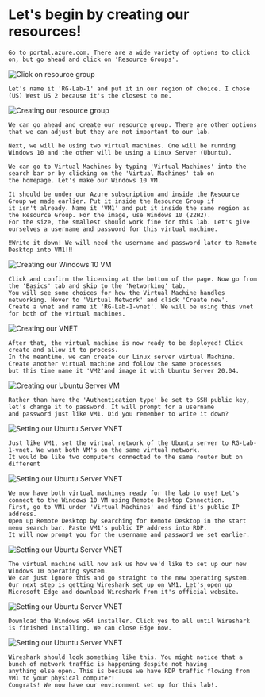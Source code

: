 # Let's begin by creating our resources!

    Go to portal.azure.com. There are a wide variety of options to click on, but go ahead and click on 'Resource Groups'.

<p>
<img src="https://i.imgur.com/7krsaNf.jpg" alt="Click on resource group"/>
</p>

    Let's name it 'RG-Lab-1' and put it in our region of choice. I chose (US) West US 2 because it's the closest to me.

<p>
<img src="https://i.imgur.com/sKuqDgB.jpg" alt="Creating our resource group"/>
</p>

    We can go ahead and create our resource group. There are other options that we can adjust but they are not important to our lab.

    Next, we will be using two virtual machines. One will be running Windows 10 and the other will be using a Linux Server (Ubuntu).

    We can go to Virtual Machines by typing 'Virtual Machines' into the search bar or by clicking on the 'Virtual Machines' tab on
    the homepage. Let's make our Windows 10 VM.

    It should be under our Azure subscription and inside the Resource Group we made earlier. Put it inside the Resource Group if
    it isn't already. Name it 'VM1' and put it inside the same region as the Resource Group. For the image, use Windows 10 (22H2).
    For the size, the smallest should work fine for this lab. Let's give ourselves a username and password for this virtual machine.
    
    ‼️Write it down! We will need the username and password later to Remote Desktop into VM1!‼️
    
<p>
<img src="https://i.imgur.com/B0zB7nn.png" alt="Creating our Windows 10 VM"/>
</p>

    Click and confirm the licensing at the bottom of the page. Now go from the 'Basics' tab and skip to the 'Networking' tab. 
    You will see some choices for how the Virtual Machine handles networking. Hover to 'Virtual Network' and click 'Create new'.
    Create a vnet and name it 'RG-Lab-1-vnet'. We will be using this vnet for both of the virtual machines.

<p>
<img src="https://i.imgur.com/n6hXrV1.png" alt="Creating our VNET"/>
</p>

    After that, the virtual machine is now ready to be deployed! Click create and allow it to process.
    In the meantime, we can create our Linux server virtual Machine. Create another virtual machine and follow the same processes
    but this time name it 'VM2'and image it with Ubuntu Server 20.04.

<p>
<img src="https://i.imgur.com/6CDP1nm.png" alt="Creating our Ubuntu Server VM"/>
</p>

    Rather than have the 'Authentication type' be set to SSH public key, let's change it to password. It will prompt for a username
    and password just like VM1. Did you remember to write it down?

<p>
<img src="https://i.imgur.com/hSTqfiW.png" alt="Setting our Ubuntu Server VNET"/>
</p>

    Just like VM1, set the virtual network of the Ubuntu server to RG-Lab-1-vnet. We want both VM's on the same virtual network.
    It would be like two computers connected to the same router but on different

<p>
<img src="https://i.imgur.com/16Zmk36.png" alt="Setting our Ubuntu Server VNET"/>
</p>

    We now have both virtual machines ready for the lab to use! Let's connect to the Windows 10 VM using Remote Desktop Connection. 
    First, go to VM1 under 'Virtual Machines' and find it's public IP address. 
    Open up Remote Desktop by searching for Remote Desktop in the start menu search bar. Paste VM1's public IP address into RDP. 
    It will now prompt you for the username and password we set earlier.

<p>
<img src="https://i.imgur.com/N8QRGC0.png" alt="Setting our Ubuntu Server VNET"/>
</p>

    The virtual machine will now ask us how we'd like to set up our new Windows 10 operating system. 
    We can just ignore this and go straight to the new operating system. 
    Our next step is getting Wireshark set up on VM1. Let's open up Microsoft Edge and download Wireshark from it's official website.

<p>
<img src="https://i.imgur.com/N8QRGC0.png" alt="Setting our Ubuntu Server VNET"/>
</p>

    Download the Windows x64 installer. Click yes to all until Wireshark is finished installing. We can close Edge now.
<p>
<img src="https://i.imgur.com/ZooJt9R.png" alt="Setting our Ubuntu Server VNET"/>
</p>

    Wireshark should look something like this. You might notice that a bunch of network traffic is happening despite not having
    anything else open. This is because we have RDP traffic flowing from VM1 to your physical computer!
    Congrats! We now have our environment set up for this lab!.
